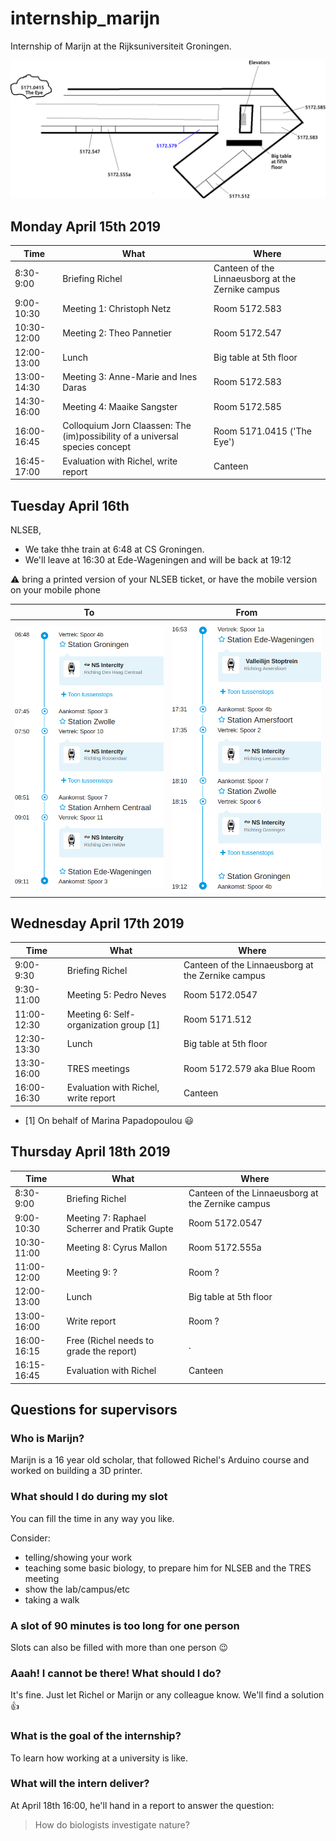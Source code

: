 # internship_marijn

Internship of Marijn at the Rijksuniversiteit Groningen.

![](lb.png)

## Monday April 15th 2019

Time|What|Where
---|---|---
8:30-9:00|Briefing Richel|Canteen of the Linnaeusborg at the Zernike campus
9:00-10:30|Meeting 1: Christoph Netz|Room 5172.583
10:30-12:00|Meeting 2: Theo Pannetier|Room 5172.547
12:00-13:00|Lunch|Big table at 5th floor
13:00-14:30|Meeting 3: Anne-Marie and Ines Daras|Room 5172.583
14:30-16:00|Meeting 4: Maaike Sangster|Room 5172.585
16:00-16:45|Colloquium Jorn Claassen: The (im)possibility of a universal species concept|Room 5171.0415 ('The Eye')
16:45-17:00|Evaluation with Richel, write report|Canteen

## Tuesday April 16th

NLSEB, 

 * We take thhe train at 6:48 at CS Groningen.
 * We'll leave at 16:30 at Ede-Wageningen and will be back at 19:12

:warning: bring a printed version of your NLSEB ticket, or have the mobile
version on your mobile phone

To|From
---|---
![](to.png)|![](from.png)

## Wednesday April 17th 2019

Time|What|Where
---|---|---
9:00-9:30|Briefing Richel|Canteen of the Linnaeusborg at the Zernike campus
9:30-11:00|Meeting 5: Pedro Neves|Room 5172.0547
11:00-12:30|Meeting 6: Self-organization group [1] |Room 5171.512
12:30-13:30|Lunch|Big table at 5th floor
13:30-16:00|TRES meetings|Room 5172.579 aka Blue Room
16:00-16:30|Evaluation with Richel, write report|Canteen

 * [1] On behalf of Marina Papadopoulou :smiley:

## Thursday April 18th 2019

Time|What|Where
---|---|---
8:30-9:00|Briefing Richel|Canteen of the Linnaeusborg at the Zernike campus
9:00-10:30|Meeting 7: Raphael Scherrer and Pratik Gupte|Room 5172.0547
10:30-11:00|Meeting 8: Cyrus Mallon|Room 5172.555a
11:00-12:00|Meeting 9: ? |Room ?
12:00-13:00|Lunch|Big table at 5th floor
13:00-16:00|Write report|Room ?
16:00-16:15|Free (Richel needs to grade the report)|.
16:15-16:45|Evaluation with Richel|Canteen

## Questions for supervisors

### Who is Marijn?

Marijn is a 16 year old scholar,
that followed Richel's Arduino course and worked
on building a 3D printer.

### What should I do during my slot

You can fill the time in any way you like.

Consider:

 * telling/showing your work
 * teaching some basic biology, to prepare him for NLSEB and the TRES meeting
 * show the lab/campus/etc
 * taking a walk

### A slot of 90 minutes is too long for one person

Slots can also be filled with more than one person :wink:

### Aaah! I cannot be there! What should I do?

It's fine. Just let Richel or Marijn or any colleague know. 
We'll find a solution :+1:

### What is the goal of the internship?

To learn how working at a university is like.

### What will the intern deliver?

At April 18th 16:00, he'll hand in a report to answer the question:

> How do biologists investigate nature?
